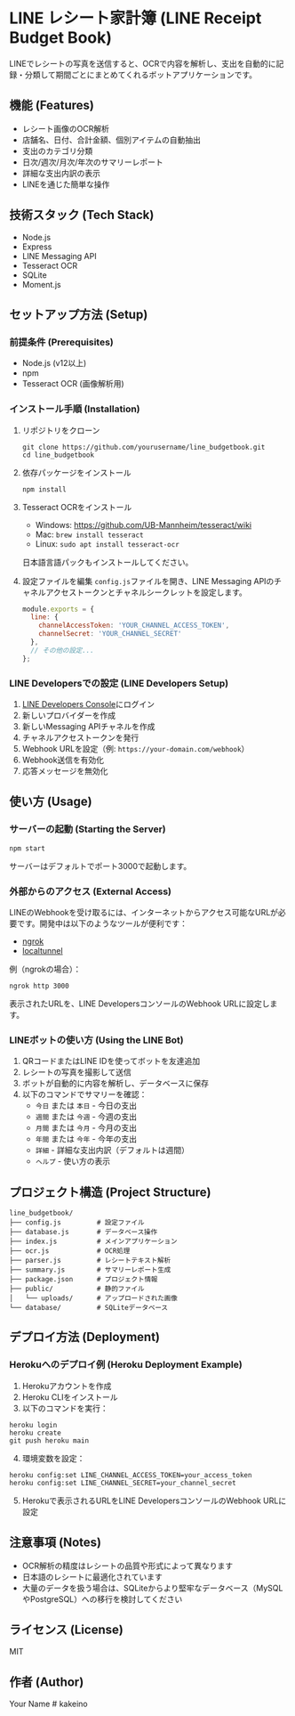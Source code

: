 # LINE レシート家計簿 (LINE Receipt Budget Book)

LINEでレシートの写真を送信すると、OCRで内容を解析し、支出を自動的に記録・分類して期間ごとにまとめてくれるボットアプリケーションです。

## 機能 (Features)

- レシート画像のOCR解析
- 店舗名、日付、合計金額、個別アイテムの自動抽出
- 支出のカテゴリ分類
- 日次/週次/月次/年次のサマリーレポート
- 詳細な支出内訳の表示
- LINEを通じた簡単な操作

## 技術スタック (Tech Stack)

- Node.js
- Express
- LINE Messaging API
- Tesseract OCR
- SQLite
- Moment.js

## セットアップ方法 (Setup)

### 前提条件 (Prerequisites)

- Node.js (v12以上)
- npm
- Tesseract OCR (画像解析用)

### インストール手順 (Installation)

1. リポジトリをクローン
   ```
   git clone https://github.com/yourusername/line_budgetbook.git
   cd line_budgetbook
   ```

2. 依存パッケージをインストール
   ```
   npm install
   ```

3. Tesseract OCRをインストール
   - Windows: https://github.com/UB-Mannheim/tesseract/wiki
   - Mac: `brew install tesseract`
   - Linux: `sudo apt install tesseract-ocr`
   
   日本語言語パックもインストールしてください。

4. 設定ファイルを編集
   `config.js`ファイルを開き、LINE Messaging APIのチャネルアクセストークンとチャネルシークレットを設定します。

   ```javascript
   module.exports = {
     line: {
       channelAccessToken: 'YOUR_CHANNEL_ACCESS_TOKEN',
       channelSecret: 'YOUR_CHANNEL_SECRET'
     },
     // その他の設定...
   };
   ```

### LINE Developersでの設定 (LINE Developers Setup)

1. [LINE Developers Console](https://developers.line.biz/console/)にログイン
2. 新しいプロバイダーを作成
3. 新しいMessaging APIチャネルを作成
4. チャネルアクセストークンを発行
5. Webhook URLを設定（例: `https://your-domain.com/webhook`）
6. Webhook送信を有効化
7. 応答メッセージを無効化

## 使い方 (Usage)

### サーバーの起動 (Starting the Server)

```
npm start
```

サーバーはデフォルトでポート3000で起動します。

### 外部からのアクセス (External Access)

LINEのWebhookを受け取るには、インターネットからアクセス可能なURLが必要です。開発中は以下のようなツールが便利です：

- [ngrok](https://ngrok.com/)
- [localtunnel](https://github.com/localtunnel/localtunnel)

例（ngrokの場合）：
```
ngrok http 3000
```

表示されたURLを、LINE DevelopersコンソールのWebhook URLに設定します。

### LINEボットの使い方 (Using the LINE Bot)

1. QRコードまたはLINE IDを使ってボットを友達追加
2. レシートの写真を撮影して送信
3. ボットが自動的に内容を解析し、データベースに保存
4. 以下のコマンドでサマリーを確認：
   - `今日` または `本日` - 今日の支出
   - `週間` または `今週` - 今週の支出
   - `月間` または `今月` - 今月の支出
   - `年間` または `今年` - 今年の支出
   - `詳細` - 詳細な支出内訳（デフォルトは週間）
   - `ヘルプ` - 使い方の表示

## プロジェクト構造 (Project Structure)

```
line_budgetbook/
├── config.js         # 設定ファイル
├── database.js       # データベース操作
├── index.js          # メインアプリケーション
├── ocr.js            # OCR処理
├── parser.js         # レシートテキスト解析
├── summary.js        # サマリーレポート生成
├── package.json      # プロジェクト情報
├── public/           # 静的ファイル
│   └── uploads/      # アップロードされた画像
└── database/         # SQLiteデータベース
```

## デプロイ方法 (Deployment)

### Herokuへのデプロイ例 (Heroku Deployment Example)

1. Herokuアカウントを作成
2. Heroku CLIをインストール
3. 以下のコマンドを実行：

```
heroku login
heroku create
git push heroku main
```

4. 環境変数を設定：

```
heroku config:set LINE_CHANNEL_ACCESS_TOKEN=your_access_token
heroku config:set LINE_CHANNEL_SECRET=your_channel_secret
```

5. Herokuで表示されるURLをLINE DevelopersコンソールのWebhook URLに設定

## 注意事項 (Notes)

- OCR解析の精度はレシートの品質や形式によって異なります
- 日本語のレシートに最適化されています
- 大量のデータを扱う場合は、SQLiteからより堅牢なデータベース（MySQLやPostgreSQL）への移行を検討してください

## ライセンス (License)

MIT

## 作者 (Author)

Your Name
#   k a k e i n o  
 